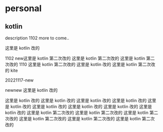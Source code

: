# personal

## kotlin
description 1102
more to come..

这里是 kotlin 改的

1102 new这里是 kotlin 第二次改的
这里是 kotlin 第二次改的
这里是 kotlin 第二次改的
1110
这里是 kotlin 第二次改的
这里是 kotlin 改的
这里是 kotlin 第二次改的
kite


20221117-new


newnew
这里是 kotlin 改的


这里是 kotlin 改的
这里是 kotlin 改的
这里是 kotlin 改的
这里是 kotlin 改的
这里是 kotlin 改的
这里是 kotlin 改的
这里是 kotlin 改的
这里是 kotlin 改的
这里是 kotlin 改的
这里是 kotlin 第二次改的
这里是 kotlin 第二次改的
这里是 kotlin 第二次改的
这里是 kotlin 第二次改的
这里是 kotlin 第二次改的
这里是 kotlin 第二次改的